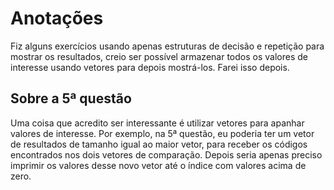# Anotações

Fiz alguns exercícios usando apenas estruturas de decisão e repetição para mostrar os resultados, creio ser possível armazenar todos os valores de interesse usando vetores para depois mostrá-los. Farei isso depois.

## Sobre a 5ª questão

Uma coisa que acredito ser interessante é utilizar vetores para apanhar valores de interesse. Por exemplo, na 5ª questão, eu poderia ter um vetor de resultados de tamanho igual ao maior vetor, para receber os códigos encontrados nos dois vetores de comparação. Depois seria apenas preciso imprimir os valores desse novo vetor até o índice com valores acima de zero.
